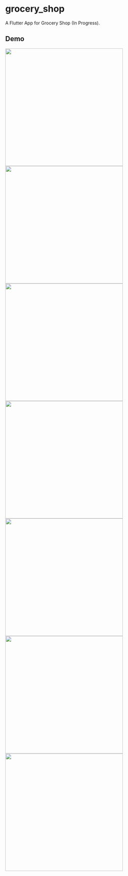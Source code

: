 # grocery_shop

A Flutter App for Grocery Shop (In Progress).

## Demo

<img src="https://user-images.githubusercontent.com/69325037/120928196-ebbf7100-c6e3-11eb-9a4a-d297e75f8b28.jpeg" width="370"/> <img src="https://user-images.githubusercontent.com/69325037/120928189-e530f980-c6e3-11eb-97a6-4e850809b20e.jpeg" width="370"/> <img src="https://user-images.githubusercontent.com/69325037/120928178-db0efb00-c6e3-11eb-88bb-e658d4a77f8a.jpeg" width="370"/> <img src="https://user-images.githubusercontent.com/69325037/120928168-d2b6c000-c6e3-11eb-91fa-17a79c27e62c.jpeg" width="370"/> <img src="https://user-images.githubusercontent.com/69325037/120928316-7a33f280-c6e4-11eb-8c13-41917344d950.jpeg" width="370"/> <img src="https://user-images.githubusercontent.com/69325037/120928160-cb8fb200-c6e3-11eb-935c-0267dc16fa70.jpeg" width="370"/> <img src="https://user-images.githubusercontent.com/69325037/120928156-c6cafe00-c6e3-11eb-97e0-11fecc4bc758.jpeg" width="370"/> 


